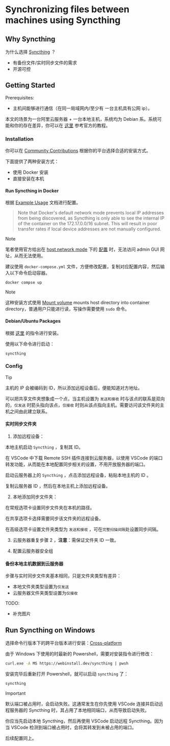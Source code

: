 # Synchronizing files between machines using Syncthing

## Why Syncthing

为什么选择 [Syncthing](https://github.com/syncthing/syncthing) ？

- 有备份文件/实时同步文件的需求
- 开源可控

## Getting Started

Prerequisites:

- 主机间能够进行通信（在同一局域网内/至少有 一台主机具有公网 ip）。

本文的场景为一台阿里云服务器 + 一台本地主机，系统均为 Debian 系。系统可能和你的存在差异，你可以在 [这里](https://docs.syncthing.net/intro/getting-started.html) 参考官方的教程。

### Installation

你可以在 [Community Contributions](https://docs.syncthing.net/users/contrib.html#contributions) 根据你的平台选择合适的安装方式。

下面提供了两种安装方式：
- 使用 Docker 安装
- 直接安装在本机

#### Run Syncthing in Docker

根据 [Example Usage](https://github.com/syncthing/syncthing/blob/main/README-Docker.md#example-usage) 文档进行配置。

> Note that Docker's default network mode prevents local IP addresses from being discovered, as Syncthing is only able to see the internal IP of the container on the 172.17.0.0/16 subnet. This will result in poor transfer rates if local device addresses are not manually configured.

> [!NOTE]
> 笔者使用官方给出在 [host network mode](https://docs.docker.com/network/host/) 下的 [配置](https://github.com/syncthing/syncthing/blob/main/README-Docker.md#discovery) 时，无法访问 admin GUI 网址，从而无法使用。

建议使用 `docker-compose.yml` 文件，方便修改配置，复制对应配置内容，然后输入以下命令启动容器。

```shell
docker compse up
```
> [!NOTE]
> 这种安装方式使用 [Mount volume](https://docs.docker.com/reference/cli/docker/container/run/#volume) mounts host directory into container directory，普通用户只能进行读，写操作需要使用 `sudo` 命令。

#### Debian/Ubuntu Packages

根据 [这里](https://apt.syncthing.net/) 的指令进行安装。

使用以下命令进行启动：

```shell
syncthing
```

### Config

> [!TIP]
> 主机的 IP 会被编码到 ID，所以添加远程设备后，便能知道对方地址。
> 
> 可以把共享文件夹想象成一个点，当主机设置为 `发送和接收` 时与该点的联系是双向的，`仅发送` 时箭头指向该点，`仅接收` 时则从该点指向主机。需要访问该文件夹的主机之间由此建立联系。

#### 实时同步文件夹

1. 添加远程设备：

本地主机启动 `Syncthing` ，复制其 ID。

在 VSCode 中下载 Remote SSH 插件连接到云服务器，以使用 VSCode 的端口转发功能，从而能在本地配置同步相关的设置，不用开放服务器的端口。

启动云服务器上的 `Syncthing` ，点击添加远程设备，粘贴本地主机的 ID 。

复制云服务器 ID ，然后在本地主机上添加远程设备。

2. 本地添加同步文件夹：

在常规选项卡设置同步文件夹在本机的路径。

在共享选项卡选择需要同步该文件夹的远程设备。

在高级选项卡设置文件夹类型为 `发送和接收` ，可在`完整扫描间隔`处设置同步间隔。

3. 云服务器重复步骤 2 ，**注意**：需保证文件夹 ID 一致。

4. 配置云服务器安全组

#### 备份本地主机数据到云服务器

步骤与实时同步文件夹基本相同，只是文件夹类型有差异：

- 本地文件夹类型设置为`仅发送`
- 云服务器文件夹类型设置为`仅接收`

TODO: 
- 补充图片


## Run Syncthing on Windows

选择命令行版本下的跨平台版本进行安装：[Cross-platform](https://docs.syncthing.net/users/contrib.html#id1)

由于 Windows 下使用的时最新的 Powershell，需要对安装指令进行修改：

```sh
curl.exe -A MS https://webinstall.dev/syncthing | pwsh
```

安装完毕后重新打开 Powershell，就可以启动 `syncthing` 了：

```sh
syncthing
```

> [!IMPORTANT]
> 
> 默认端口被占用时，会启动失败。这通常发生在你先使用 VSCode 连接并启动远程服务器的 Syncthing 时，其占用了本地相同端口，从而导致启动失败。
> 
> 你应当先启动本地 Syncthing，然后再使用 VSCode 启动远程 Syncthing。因为当 VSCode 检测到端口被占用时，会将其转发到未被占用的端口。

后续配置同上。

